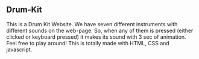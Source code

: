 Drum-Kit
-----------------
This is a Drum Kit Website. We have seven different instruments with different sounds on the web-page. 
So, when any of them is pressed (either clicked or keyboard pressed) it makes its sound with 3 sec of animation. Feel free to play around!
This is totally made with HTML, CSS and javascript.
